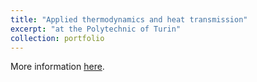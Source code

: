 ```yaml
---
title: "Applied thermodynamics and heat transmission"
excerpt: "at the Polytechnic of Turin"
collection: portfolio
---
```


More information [here](https://didattica.polito.it/pls/portal30/gap.pkg_guide.viewGap?p_cod_ins=05IHQMK&p_a_acc=2025&p_header=S&p_lang=IT&multi=N "Polito").

